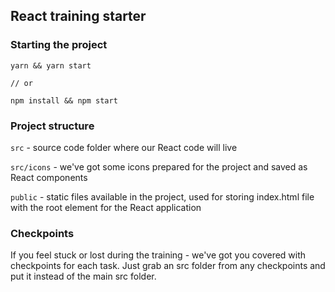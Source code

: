 ## React training starter

### Starting the project

```
yarn && yarn start

// or

npm install && npm start
```

### Project structure

`src` - source code folder where our React code will live

`src/icons` - we've got some icons prepared for the project and saved as React components

`public` - static files available in the project, used for storing index.html file with the root element for the React application

### Checkpoints

If you feel stuck or lost during the training - we've got you covered with checkpoints for each task. Just grab an src folder from any checkpoints and put it instead of the main src folder.  
